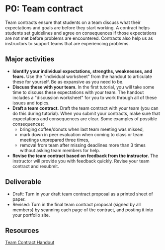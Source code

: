 # P0: Team contract

Team contracts ensure that students on a team discuss what their expectations and goals are before they start working. A contract helps students set guidelines and agree on consequences if those expectations are not met before problems are encountered. Contracts also help us as instructors to support teams that are experiencing problems.

## Major activities

- **Identify your individual expectations, strengths, weaknesses, and fears.** Use the "individual worksheet" from the handout to articulate these for yourself. Be as expansive as you need to be.
- **Discuss these with your team.** In the first tutorial, you will take some time to discuss these expectations with your team. The handout includes a "discussion worksheet" for you to work through all of these issues and topics.
- **Draft a team contract.** Draft the team contract with your team (you can do this during tutorial). When you submit your contracts, make sure that expectations and consequences are clear. Some examples of possible consequences:
	- bringing coffee/donuts when last team meeting was missed,
	- mark down in peer evaluation when coming to class or team meetings unprepared three times,
	- removal from team after missing deadlines more than 3 times without asking team members for help.
- **Revise the team contract based on feedback from the instructor.** The instructor will provide you with feedback quickly. Revise your team contract and resubmit.

## Deliverable
- Draft: Turn in your draft team contract proposal as a printed sheet of paper.
- Revised: Turn in the final team contract proposal (signed by all members) by scanning each page of the contract, and posting it into your portfolio site.

<!-- ## Grading sheet
This component is graded on completion. If it is unsatisfactory, it will be returned for revision.
 -->
## Resources
[Team Contract Handout](../en/files/TeamContract-Handout.docx)